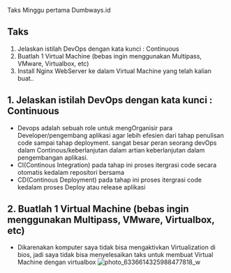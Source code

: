 
Taks Minggu pertama Dumbways.id
 
 ## Taks
 1. Jelaskan istilah DevOps dengan kata kunci : Continuous
 2. Buatlah 1 Virtual Machine (bebas ingin menggunakan Multipass, VMware, Virtualbox, etc)
 3. Install Nginx WebServer ke dalam Virtual Machine yang telah kalian buat..
 
 ## 1. Jelaskan istilah DevOps dengan kata kunci : Continuous
 - Devops adalah sebuah role untuk mengOrganisir para Developer/pengembang aplikasi agar lebih efesien dari tahap penulisan code sampai tahap deployment.
 sangat besar peran seorang devOps dalam Continous/keberlanjutan dalam artian keberlanjutan dalam pengembangan aplikasi. 
 - CI(Continous Integration) pada tahap ini proses itergrasi code secara otomatis kedalam repositori bersama 
 - CD(Continous Deployment) pada tahap ini proses itergrasi code kedalam proses Deploy atau release aplikasi
 
 
 ## 2. Buatlah 1 Virtual Machine (bebas ingin menggunakan Multipass, VMware, Virtualbox, etc)
 - Dikarenakan komputer saya tidak bisa mengaktivkan Virtualization di bios, jadi saya tidak bisa menyelesaikan taks untuk membuat Virtual Machine dengan virtualbox
 ![photo_6336614325988477818_w](https://github.com/user-attachments/assets/aca37555-19e8-4b0e-bd98-b56f3a4230aa)
 
 